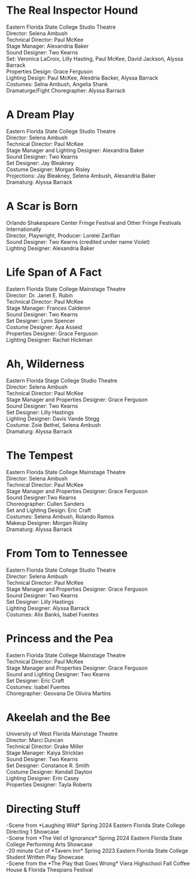 <h1>The Real Inspector Hound</h1>

<p> 
    Eastern Florida State College Studio Theatre <br>
    Director: Selena Ambush <br>
    Technical Director: Paul McKee <br>
    Stage Manager: Alexandria Baker <br>
    Sound Designer: Two Kearns <br>
    Set: Veronica LaCroix, Lilly Hasting, Paul McKee, David Jackson, Alyssa Barrack <br>
    Properties Design: Grace Ferguson <br>
    Lighting Design: Paul McKee, Alexdria Backer, Alyssa Barrack <br>
    Costumes: Selna Ambush, Angelia Shank <br>
    Dramaturge/Fight Choregrapher: Alyssa Barrack<br>
</p>

<h1>A Dream Play</h1>

<p> Eastern Florida State College Studio Theatre <br>
    Director: Selena Ambush<br>
    Technical Director: Paul McKee <br>
    Stage Manager and Lighting Designer: Alexandria Baker <br>
    Sound Designer: Two Kearns <br>
    Set Designer: Jay Bleakney <br>
    Costume Designer: Morgan Risley <br>
    Projections: Jay Bleakney, Selena Ambush, Alexandria Baker <br>
    Dramaturg: Alyssa Barrack <br>
</p>

<h1>A Scar is Born</h1>

<p> Orlando Shakespeare Center Fringe Festival and Other Fringe Festivals Internationally<br>
    Director, Playwright, Producer: Lorelei Zarifian <br>
    Sound Designer: Two Kearns (credited under name Violet) <br>
    Lighting Designer: Alexandria Baker <br>
</p>

<h1>Life Span of A Fact </h1>

<p> Eastern Florida State College Mainstage Theatre<br>
    Director: Dr. Janet E. Rubin <br>
    Technical Director: Paul McKee <br>
    Stage Manager: Frances Calderon <br>
    Sound Designer: Two Kearns<br>
    Set Designer: Lynn Spencer <br>
    Costume Designer: Aya Asseid <br>
    Properties Designer: Grace Ferguson <br>
    Lighting Designer: Rachel Hickman <br> </p>

<h1> Ah, Wilderness</h1>

<p> Eastern Florida Stage College Studio Theatre<br>
    Director: Selena Ambush<br>
    Technical Director: Paul McKee<br>
    Stage Manager and Properties Designer: Grace Ferguson<br>
    Sound Designer: Two Kearns<br>
    Set Designer: Lilly Hastings<br>
    Lighting Designer: Davis Vande Stegg<br>
    Costume: Zoie Bethel, Selena Ambush<br>
    Dramaturg: Alyssa Barrack<br>
</p>



<h1>The Tempest</h1>

<p> Eastern Florida State College Mainstage Theatre<br>
    Director: Selena Ambush <br>
    Technical Director: Paul McKee <br>
    Stage Manager and Properties Designer: Grace Ferguson <br>
    Sound Designer:Two Kearns <br>
    Choreographer: Cullen Sanders <br>
    Set and Lighting Design: Eric Craft <br>
    Costumes: Selena Ambush, Rolando Ramos <br>
    Makeup Designer: Morgan Risley <br>
    Dramaturg: Alyssa Barrack<br>
</p>

<h1>From Tom to Tennessee</h1>

<p>Eastern Florida State College Studio Theatre<br>
    Director: Selena Ambush<br>
    Technical Director: Paul McKee<br>
    Stage Manager and Properties Designer: Grace Ferguson <br>
    Sound Designer: Two Kearns<br>
    Set Designer: Lilly Hastings<br>
    Lighting Designer: Alyssa Barrack<br>
    Costumes: Alix Banks, Isabel Fuentes<br>
</p>

<h1>Princess and the Pea</h1>

<p> Eastern Florida State College Mainstage Theatre<br>
    Technical Director: Paul McKee <br>
    Stage Manager and Properties Designer: Grace Ferguson <br>
    Sound and Lighting Designer: Two Kearns <br>
    Set Designer: Eric Craft <br>
    Costumes: Isabel Fuentes <br>
    Choregrapher: Geovana De Olivira Martins <br>
</p>
<h1>Akeelah and the Bee</h1>

<p> University of West Florida Mainstage Theatre <br>
    Director: Marci Duncan <br>
    Technical Director: Drake Miller <br>
    Stage Manager: Kaiya Stricklan <br>
    Sound Designer: Two Kearns <br>
    Set Designer: Constance R. Smith <br>
    Costume Designer: Kendall Dayton <br>
    Lighting Designer: Erin Casey <br>
    Properties Designer: Tayla Roberts <br>

</p>







<h1>Directing Stuff</h1>

<p> -Scene from *Laughing Wild* Spring 2024 Eastern Florida State College Directing 1 Showcase<br> 
    -Scene from *The Veil of Ignorance* Spring 2024 Eastern Florida State College Performing Arts Showcase<br>
    -20 minute Cut of *Tavern Inn* Spring 2023 Eastern Florida State College Student Written Play Showcase<br>
     -Scene from the *The Play that Goes Wrong* Viera Highschool Fall Coffee House & Florida Thespians Festival <br>
</p>



